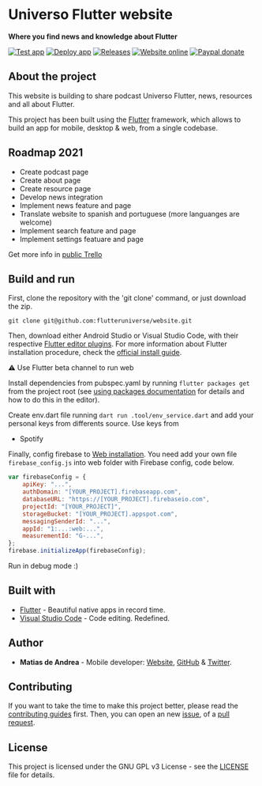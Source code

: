 # Universo Flutter website

**Where you find news and knowledge about Flutter**

[![Test app](https://github.com/flutteruniverse/website/workflows/Test%20app/badge.svg)](https://github.com/flutteruniverse/website/actions?query=workflow%3A%22Test+app%22)
[![Deploy app](https://github.com/flutteruniverse/website/workflows/Deploy%20app/badge.svg)](https://github.com/flutteruniverse/website/actions?query=workflow%3A%22Deploy+app%22)
[![Releases](https://img.shields.io/github/v/release/flutteruniverse/website)](https://github.com/flutteruniverse/website/releases)
[![Website online](https://img.shields.io/website?up_message=online&url=https%3A%2F%2Funiversoflutter.com)](https://universoflutter.com)
[![Paypal donate](https://img.shields.io/badge/paypal-donate-blue)](https://paypal.me/deandreamatias)

## About the project

This website is building to share podcast Universo Flutter, news, resources and all about Flutter.

This project has been built using the [Flutter](https://flutter.dev/) framework, which allows to build an app for mobile, desktop & web, from a single codebase.

## Roadmap 2021

- Create podcast page
- Create about page
- Create resource page
- Develop news integration
- Implement news feature and page
- Translate website to spanish and portuguese (more languanges are welcome)
- Implement search feature and page
- Implement settings featuare and page

Get more info in [public Trello](https://trello.com/b/eKsVAvyv)

## Build and run

First, clone the repository with the 'git clone' command, or just download the zip.

```shell
git clone git@github.com:flutteruniverse/website.git
```

Then, download either Android Studio or Visual Studio Code, with their respective [Flutter editor plugins](https://flutter.dev/docs/get-started/editor). For more information about Flutter installation procedure, check the [official install guide](https://flutter.dev/docs/get-started/install).

⚠ Use Flutter beta channel to run web

Install dependencies from pubspec.yaml by running `flutter packages get` from the project root (see [using packages documentation](https://flutter.dev/docs/development/packages-and-plugins/using-packages#adding-a-package-dependency-to-an-app) for details and how to do this in the editor).

Create env.dart file running `dart run .tool/env_service.dart` and add your personal keys from differents source. Use keys from

- Spotify

Finally, config firebase to [Web installation](https://firebase.flutter.dev/docs/installation/web).
You need add your own file `firebase_config.js` into web folder with Firebase config, code below.

```javascript
var firebaseConfig = {
    apiKey: "...",
    authDomain: "[YOUR_PROJECT].firebaseapp.com",
    databaseURL: "https://[YOUR_PROJECT].firebaseio.com",
    projectId: "[YOUR_PROJECT]",
    storageBucket: "[YOUR_PROJECT].appspot.com",
    messagingSenderId: "...",
    appId: "1:...:web:...",
    measurementId: "G-...",
};
firebase.initializeApp(firebaseConfig);
```

Run in debug mode :)

## Built with

- [Flutter](https://flutter.dev/) - Beautiful native apps in record time.
- [Visual Studio Code](https://code.visualstudio.com/) - Code editing. Redefined.

## Author

- **Matias de Andrea** - Mobile developer: [Website](https://deandreamatias.com), [GitHub](https://github.com/deandreamatias) & [Twitter](https://twitter.com/deandreamatias).

## Contributing

If you want to take the time to make this project better, please read the [contributing guides](https://github.com/flutteruniverse/website/blob/master/CONTRIBUTING.md) first. Then, you can open an new [issue](https://github.com/flutteruniverse/website/issues/new/choose), of a [pull request](https://github.com/flutteruniverse/website/compare).

## License

This project is licensed under the GNU GPL v3 License - see the [LICENSE](LICENSE) file for details.
